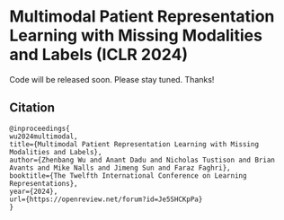 # Multimodal Patient Representation Learning with Missing Modalities and Labels (ICLR 2024)

Code will be released soon. Please stay tuned. Thanks!

## Citation

```
@inproceedings{
wu2024multimodal,
title={Multimodal Patient Representation Learning with Missing Modalities and Labels},
author={Zhenbang Wu and Anant Dadu and Nicholas Tustison and Brian Avants and Mike Nalls and Jimeng Sun and Faraz Faghri},
booktitle={The Twelfth International Conference on Learning Representations},
year={2024},
url={https://openreview.net/forum?id=Je5SHCKpPa}
}
```
